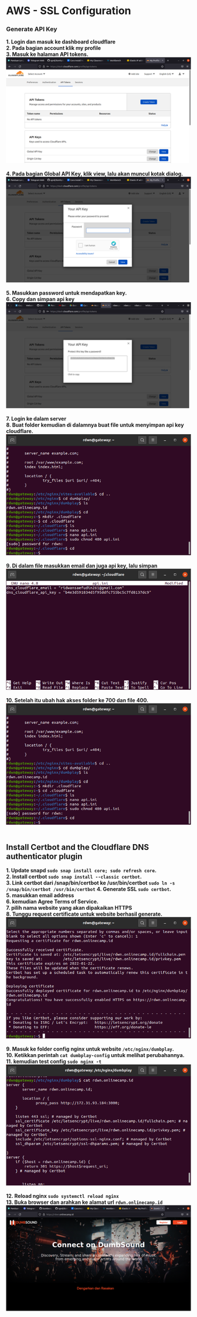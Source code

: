 # AWS - SSL Configuration
### Generate API Key
**1. Login dan masuk ke dashboard cloudflare**<br>
**2. Pada bagian account klik my profile**<br>
**3. Masuk ke halaman API tokens.**<br>
![Gambar 1 SSL Config](screenshot/gambar1.png) <br><br>
**4. Pada bagian Global API Key, klik view, lalu akan muncul kotak dialog.**<br>
![Gambar 2 SSL Config](screenshot/gambar2.png) <br><br>
**5. Masukkan password untuk mendapatkan key.**<br>
**6. Copy dan simpan api key**<br>
![Gambar 3 SSL Config](screenshot/gambar3.png) <br><br>
**7. Login ke dalam server**<br>
**8. Buat folder kemudian di dalamnya buat file untuk menyimpan api key cloudflare.**<br>
![Gambar 4 SSL Config](screenshot/gambar4.png) <br><br>
**9. Di dalam file masukkan email dan juga api key, lalu simpan**<br>
![Gambar 5 SSL Config](screenshot/gambar5.png) <br><br>
**10. Setelah itu ubah hak akses folder ke 700 dan file 400.**<br>
![Gambar 4 SSL Config](screenshot/gambar4.png) <br><br>

## Install Certbot and the Cloudflare DNS authenticator plugin
**1. Update snapd `sudo snap install core; sudo refresh core`.**<br>
**2. Install certbot `sudo snap install --classic certbot`.**<br>
**3. Link certbot dari /snap/bin/certbot ke /usr/bin/certbot `sudo ln -s /snap/bin/certbot /usr/bin/certbot`**
**4. Generate SSL `sudo certbot`.**<br>
**5. masukkan email address**<br>
**6. kemudian Agree Terms of Service.**<br>
**7. pilih nama website yang akan dipakaikan HTTPS**<br>
**8. Tunggu request certificate untuk website berhasil generate.**
![Gambar 6 SSL Config](screenshot/gambar6.png) <br><br>
**9. Masuk ke folder config nginx untuk website `/etc/nginx/dumbplay`.**<br>
**10. Ketikkan perintah `cat dumbplay-config` untuk melihat perubahannya.**<br>
**11. kemudian test config `sudo nginx -t`**<br>
![Gambar 7 SSL Config](screenshot/gambar7.png) <br><br>
**12. Reload nginx `sudo systemctl reload nginx`**<br>
**13. Buka browser dan arahkan ke alamat url `rdwn.onlinecamp.id`**<br>
![Gambar 8 SSL Config](screenshot/gambar8.png) <br><br>